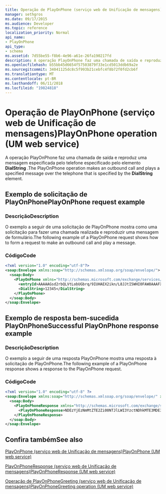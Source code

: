 ```yaml
---
title: Operação de PlayOnPhone (serviço web de Unificação de mensagens)
manager: sethgros
ms.date: 09/17/2015
ms.audience: Developer
ms.topic: reference
localization_priority: Normal
api_name:
- PlayOnPhone
api_type:
- schema
ms.assetid: 7d55be55-f8b6-4e96-a61e-26fa190217fd
description: A operação PlayOnPhone faz uma chamada de saída e reproduz uma mensagem especificada pelo telefone especificado pelo elemento DialString.
ms.openlocfilehash: b55bb45d6654f57503879f33e1cd5013ddb69a2e
ms.sourcegitcommit: 34041125dc8c5f993b21cebfc4f8b72f0fd2cb6f
ms.translationtype: MT
ms.contentlocale: pt-BR
ms.lasthandoff: 06/11/2018
ms.locfileid: "19824818"
---
```

# <a name="playonphone-operation-um-web-service"></a><span data-ttu-id="ff313-103">Operação de PlayOnPhone (serviço web de Unificação de mensagens)</span><span class="sxs-lookup"><span data-stu-id="ff313-103">PlayOnPhone operation (UM web service)</span></span>

<span data-ttu-id="ff313-104">A operação PlayOnPhone faz uma chamada de saída e reproduz uma mensagem especificada pelo telefone especificado pelo elemento **DialString** .</span><span class="sxs-lookup"><span data-stu-id="ff313-104">The PlayOnPhone operation makes an outbound call and plays a specified message over the telephone that is specified by the **DialString** element.</span></span> 
  
## <a name="playonphone-request-example"></a><span data-ttu-id="ff313-105">Exemplo de solicitação de PlayOnPhone</span><span class="sxs-lookup"><span data-stu-id="ff313-105">PlayOnPhone request example</span></span>

### <a name="description"></a><span data-ttu-id="ff313-106">Descrição</span><span class="sxs-lookup"><span data-stu-id="ff313-106">Description</span></span>

<span data-ttu-id="ff313-107">O exemplo a seguir de uma solicitação de PlayOnPhone mostra como uma solicitação para fazer uma chamada realizada e reproduzir uma mensagem de formulário.</span><span class="sxs-lookup"><span data-stu-id="ff313-107">The following example of a PlayOnPhone request shows how to form a request to make an outbound call and play a message.</span></span>
  
### <a name="code"></a><span data-ttu-id="ff313-108">Código</span><span class="sxs-lookup"><span data-stu-id="ff313-108">Code</span></span>

```XML
<?xml version="1.0" encoding="utf-8"?>
<soap:Envelope xmlns:soap="http://schemas.xmlsoap.org/soap/envelope/">
  <soap:Body>
    <PlayOnPhone xmlns="http://schemas.microsoft.com/exchange/services/2006/messages">
      <entryId>AAAAAGsd2rbQLVtLobUGbrq/9IUHAEX2ikn/L8JJtI5WHI0FAW8AAAFXHhsAACxVpEl+KVVLl957wp//x6UAGAetcDUAAA==</entryId>
      <DialString>12345</DialString>
    </PlayOnPhone>
  </soap:Body>
</soap:Envelope>
```

## <a name="successful-playonphone-response-example"></a><span data-ttu-id="ff313-109">Exemplo de resposta bem-sucedida PlayOnPhone</span><span class="sxs-lookup"><span data-stu-id="ff313-109">Successful PlayOnPhone response example</span></span>

### <a name="description"></a><span data-ttu-id="ff313-110">Descrição</span><span class="sxs-lookup"><span data-stu-id="ff313-110">Description</span></span>

<span data-ttu-id="ff313-111">O exemplo a seguir de uma resposta PlayOnPhone mostra uma resposta à solicitação de PlayOnPhone.</span><span class="sxs-lookup"><span data-stu-id="ff313-111">The following example of a PlayOnPhone response shows a response to the PlayOnPhone request.</span></span>
  
### <a name="code"></a><span data-ttu-id="ff313-112">Código</span><span class="sxs-lookup"><span data-stu-id="ff313-112">Code</span></span>

```XML
<?xml version="1.0" encoding="utf-8" ?> 
<soap:Envelope xmlns:soap="http://schemas.xmlsoap.org/soap/envelope/" xmlns:xsi="http://www.w3.org/2001/XMLSchema-instance" xmlns:xsd="http://www.w3.org/2001/XMLSchema">
  <soap:Body>
    <PlayOnPhoneResponse xmlns="http://schemas.microsoft.com/exchange/services/2006/messages">
      <PlayOnPhoneResponse>NDEzYjEzNmMtZTE2Zi00NTJlLWI3YzctNDhkMTE3MDE3YjlmQGRmLWV1bS0wMS5leGNoYW5nZS5jb3JwLm1pY3Jvc29mdC5jb20=</PlayOnPhoneResponse> 
    </PlayOnPhoneResponse>
  </soap:Body>
</soap:Envelope>
```

## <a name="see-also"></a><span data-ttu-id="ff313-113">Confira também</span><span class="sxs-lookup"><span data-stu-id="ff313-113">See also</span></span>



[<span data-ttu-id="ff313-114">PlayOnPhone (serviço web de Unificação de mensagens)</span><span class="sxs-lookup"><span data-stu-id="ff313-114">PlayOnPhone (UM web service)</span></span>](playonphone-um-web-service.md)
  
[<span data-ttu-id="ff313-115">PlayOnPhoneResponse (serviço web de Unificação de mensagens)</span><span class="sxs-lookup"><span data-stu-id="ff313-115">PlayOnPhoneResponse (UM web service)</span></span>](playonphoneresponse-um-web-service.md)
  
[<span data-ttu-id="ff313-116">Operação de PlayOnPhoneGreeting (serviço web de Unificação de mensagens)</span><span class="sxs-lookup"><span data-stu-id="ff313-116">PlayOnPhoneGreeting operation (UM web service)</span></span>](playonphonegreeting-operation-um-web-service.md)

